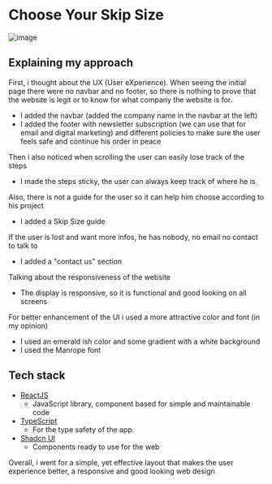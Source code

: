 # Choose Your Skip Size
![image](https://github.com/user-attachments/assets/8bf65121-09cd-401e-853a-263ca026d510)

## Explaining my approach
First, i thought about the UX (User eXperience). When seeing the initial page there were no navbar and no footer, so there is nothing to prove that the website is legit or to know for what company the website is for.
- I added the navbar (added the company name in the navbar at the left)
- I added the footer with newsletter subscription (we can use that for email and digital marketing) and different policies to make sure the user feels safe and continue his order in peace

Then i also noticed when scrolling the user can easily lose track of the steps
- I made the steps sticky, the user can always keep track of where he is

Also, there is not a guide for the user so it can help him choose according to his project
- I added a Skip Size guide

If the user is lost and want more infos, he has nobody, no email no contact to talk to
- I added a "contact us" section

Talking about the responsiveness of the website
- The display is responsive, so it is functional and good looking on all screens

For better enhancement of the UI i used a more attractive color and font (in my opinion)
- I used an emerald ish color and some gradient with a white background
- I used the Manrope font

## Tech stack
- [ReactJS](https://react.dev/)
  -   JavaScript library, component based for simple and maintainable code
- [TypeScript](https://www.typescriptlang.org/docs/)
  -   For the type safety of the app. 
- [Shadcn UI](https://ui.shadcn.com/docs/installation)
  -   Components ready to use for the web

Overall, i went for a simple, yet effective layout that makes the user experience better, a responsive and good looking web design
